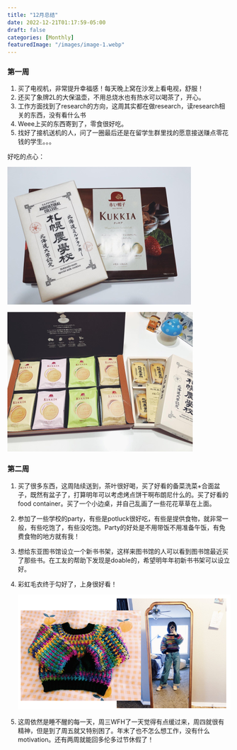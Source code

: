 ```yaml
---
title: "12月总结"
date: 2022-12-21T01:17:59-05:00
draft: false
categories: [Monthly]
featuredImage: "/images/image-1.webp"
---
```


### 第一周
<!--more-->
1. 买了电视机，非常提升幸福感！每天晚上窝在沙发上看电视，舒服！
2. 还买了象牌2L的大保温壶，不用总烧水也有热水可以喝茶了，开心。
3. 工作方面找到了research的方向，这周其实都在做research，读research相关的东西，没有看什么书
4. Weee上买的东西寄到了，零食很好吃。
5. 找好了接机送机的人，问了一圈最后还是在留学生群里找的愿意接送赚点零花钱的学生。。。

好吃的点心：

![image.webp](/images/image.webp)

![image-1.webp](/images/image-1.webp)

### 第二周

1. 买了很多东西，这周陆续送到，茶叶很好喝，买了好看的备菜洗菜+合面盆子，既然有盆子了，打算明年可以考虑烤点饼干啊布朗尼什么的。买了好看的food container。买了一个小边桌，并自己乱画了一些花花草草在上面。
2. 参加了一些学校的party，有些是potluck很好吃，有些是提供食物，就非常一般，有些吃饱了，有些没吃饱。Party的好处是不用带饭不用准备午饭，有免费食物的地方就有我！
3. 想给东亚图书馆设立一个新书书架，这样来图书馆的人可以看到图书馆最近买了那些书。在工友的帮助下发现是doable的，希望明年年初新书书架可以设立好。
4. 彩虹毛衣终于勾好了，上身很好看！
    
    ![image-6.png](/images/image-6.png)
    
5. 这周依然是睡不醒的每一天，周三WFH了一天觉得有点缓过来，周四就很有精神，但是到了周五就又特别困了。年末了也不怎么想工作，没有什么motivation。还有两周就能回多伦多过节休假了！
